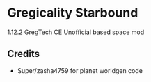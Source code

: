 # Gregicality Starbound

1.12.2 GregTech CE Unofficial based space mod


## Credits

 - Super/zasha4759 for planet worldgen code